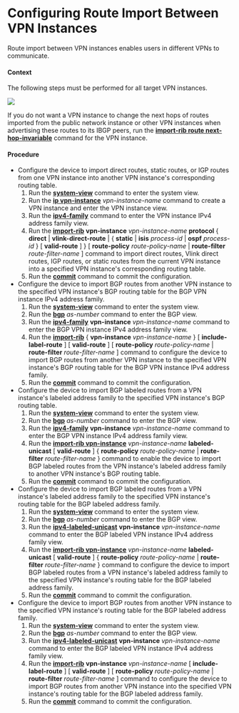 Configuring Route Import Between VPN Instances
==============================================

Route import between VPN instances enables users in different VPNs to communicate.

#### Context

The following steps must be performed for all target VPN instances.

![](../../../../public_sys-resources/note_3.0-en-us.png) 

If you do not want a VPN instance to change the next hops of routes imported from the public network instance or other VPN instances when advertising these routes to its IBGP peers, run the [**import-rib route next-hop-invariable**](cmdqueryname=import-rib+route+next-hop-invariable) command for the VPN instance.



#### Procedure

* Configure the device to import direct routes, static routes, or IGP routes from one VPN instance into another VPN instance's corresponding routing table.
  1. Run the [**system-view**](cmdqueryname=system-view) command to enter the system view.
  2. Run the [**ip vpn-instance**](cmdqueryname=ip+vpn-instance) *vpn-instance-name* command to create a VPN instance and enter the VPN instance view.
  3. Run the [**ipv4-family**](cmdqueryname=ipv4-family) command to enter the VPN instance IPv4 address family view.
  4. Run the [**import-rib**](cmdqueryname=import-rib) **vpn-instance** *vpn-instance-name* **protocol** { **direct** | **vlink-direct-route** | { **static** | **isis** *process-id* | **ospf** *process-id* } [ **valid-route** ] } [ **route-policy** *route-policy-name* | **route-filter** *route-filter-name* ] command to import direct routes, Vlink direct routes, IGP routes, or static routes from the current VPN instance into a specified VPN instance's corresponding routing table.
  5. Run the [**commit**](cmdqueryname=commit) command to commit the configuration.
* Configure the device to import BGP routes from another VPN instance to the specified VPN instance's BGP routing table for the BGP VPN instance IPv4 address family.
  1. Run the [**system-view**](cmdqueryname=system-view) command to enter the system view.
  2. Run the [**bgp**](cmdqueryname=bgp) *as-number* command to enter the BGP view.
  3. Run the [**ipv4-family**](cmdqueryname=ipv4-family) **vpn-instance** *vpn-instance-name* command to enter the BGP VPN instance IPv4 address family view.
  4. Run the [**import-rib**](cmdqueryname=import-rib) { **vpn-instance** *vpn-instance-name* } [ **include-label-route** ] [ **valid-route** ] [ **route-policy** *route-policy-name* | **route-filter** *route-filter-name* ] command to configure the device to import BGP routes from another VPN instance to the specified VPN instance's BGP routing table for the BGP VPN instance IPv4 address family.
  5. Run the [**commit**](cmdqueryname=commit) command to commit the configuration.
* Configure the device to import BGP labeled routes from a VPN instance's labeled address family to the specified VPN instance's BGP routing table.
  1. Run the [**system-view**](cmdqueryname=system-view) command to enter the system view.
  2. Run the [**bgp**](cmdqueryname=bgp) *as-number* command to enter the BGP view.
  3. Run the [**ipv4-family**](cmdqueryname=ipv4-family) **vpn-instance** *vpn-instance-name* command to enter the BGP VPN instance IPv4 address family view.
  4. Run the [**import-rib vpn-instance**](cmdqueryname=import-rib+vpn-instance) *vpn-instance-name* **labeled-unicast** [ **valid-route** ] { **route-policy** *route-policy-name* | **route-filter** *route-filter-name* } command to enable the device to import BGP labeled routes from the VPN instance's labeled address family to another VPN instance's BGP routing table.
  5. Run the [**commit**](cmdqueryname=commit) command to commit the configuration.
* Configure the device to import BGP labeled routes from a VPN instance's labeled address family to the specified VPN instance's routing table for the BGP labeled address family.
  1. Run the [**system-view**](cmdqueryname=system-view) command to enter the system view.
  2. Run the [**bgp**](cmdqueryname=bgp) *as-number* command to enter the BGP view.
  3. Run the [**ipv4-labeled-unicast**](cmdqueryname=ipv4-labeled-unicast) **vpn-instance** *vpn-instance-name* command to enter the BGP labeled VPN instance IPv4 address family view.
  4. Run the [**import-rib vpn-instance**](cmdqueryname=import-rib+vpn-instance) *vpn-instance-name* **labeled-unicast** [ **valid-route** ] { **route-policy** *route-policy-name* | **route-filter** *route-filter-name* } command to configure the device to import BGP labeled routes from a VPN instance's labeled address family to the specified VPN instance's routing table for the BGP labeled address family.
  5. Run the [**commit**](cmdqueryname=commit) command to commit the configuration.
* Configure the device to import BGP routes from another VPN instance to the specified VPN instance's routing table for the BGP labeled address family.
  1. Run the [**system-view**](cmdqueryname=system-view) command to enter the system view.
  2. Run the [**bgp**](cmdqueryname=bgp) *as-number* command to enter the BGP view.
  3. Run the [**ipv4-labeled-unicast**](cmdqueryname=ipv4-labeled-unicast) **vpn-instance** *vpn-instance-name* command to enter the BGP labeled VPN instance IPv4 address family view.
  4. Run the [**import-rib**](cmdqueryname=import-rib) **vpn-instance** *vpn-instance-name* [ **include-label-route** ] [ **valid-route** ] [ **route-policy** *route-policy-name* | **route-filter** *route-filter-name* ] command to configure the device to import BGP routes from another VPN instance into the specified VPN instance's routing table for the BGP labeled address family.
  5. Run the [**commit**](cmdqueryname=commit) command to commit the configuration.